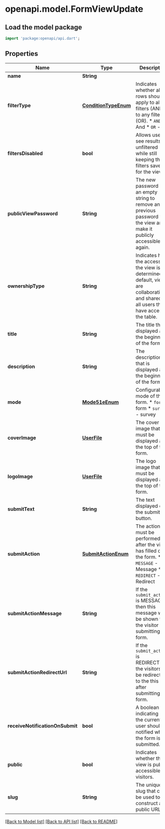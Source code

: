 # openapi.model.FormViewUpdate

## Load the model package
```dart
import 'package:openapi/api.dart';
```

## Properties
Name | Type | Description | Notes
------------ | ------------- | ------------- | -------------
**name** | **String** |  | [optional] 
**filterType** | [**ConditionTypeEnum**](ConditionTypeEnum.md) | Indicates whether all the rows should apply to all filters (AND) or to any filter (OR).  * `AND` - And * `OR` - Or | [optional] 
**filtersDisabled** | **bool** | Allows users to see results unfiltered while still keeping the filters saved for the view. | [optional] 
**publicViewPassword** | **String** | The new password or an empty string to remove any previous password from the view and make it publicly accessible again. | [optional] 
**ownershipType** | **String** | Indicates how the access to the view is determined. By default, views are collaborative and shared for all users that have access to the table. | [optional] 
**title** | **String** | The title that is displayed at the beginning of the form. | [optional] 
**description** | **String** | The description that is displayed at the beginning of the form. | [optional] 
**mode** | [**Mode51eEnum**](Mode51eEnum.md) | Configurable mode of the form.  * `form` - form * `survey` - survey | [optional] 
**coverImage** | [**UserFile**](UserFile.md) | The cover image that must be displayed at the top of the form. | [optional] 
**logoImage** | [**UserFile**](UserFile.md) | The logo image that must be displayed at the top of the form. | [optional] 
**submitText** | **String** | The text displayed on the submit button. | [optional] 
**submitAction** | [**SubmitActionEnum**](SubmitActionEnum.md) | The action that must be performed after the visitor has filled out the form.  * `MESSAGE` - Message * `REDIRECT` - Redirect | [optional] 
**submitActionMessage** | **String** | If the `submit_action` is MESSAGE, then this message will be shown to the visitor after submitting the form. | [optional] 
**submitActionRedirectUrl** | **String** | If the `submit_action` is REDIRECT,then the visitors will be redirected to the this URL after submitting the form. | [optional] 
**receiveNotificationOnSubmit** | **bool** | A boolean indicating if the current user should be notified when the form is submitted. | [readonly] 
**public** | **bool** | Indicates whether the view is publicly accessible to visitors. | [optional] 
**slug** | **String** | The unique slug that can be used to construct a public URL. | [readonly] 

[[Back to Model list]](../README.md#documentation-for-models) [[Back to API list]](../README.md#documentation-for-api-endpoints) [[Back to README]](../README.md)


